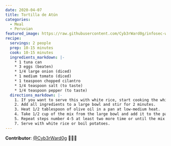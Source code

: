 ```yaml
---
date: 2020-04-07
title: Tortilla de Atún
categories:
  - Meal
  - Peruvian
featured_image: https://raw.githubusercontent.com/Cyb3rWard0g/infosec-well-done/master/docs/images/posts/tortilla-de-atun.jpg
recipe:
  servings: 2 people
  prep: 10-15 minutes
  cook: 10-15 minutes
  ingredients_markdown: |-
    * 1 tuna can
    * 3 eggs (beaten)
    * 1/4 large onion (diced)
    * 1 medium tomato (diced)
    * 1 teaspoon chopped cilantro
    * 1/4 teaspoon salt (to taste)
    * 1/4 teaspoon pepper (to taste)
  directions_markdown: |-
    1. If you want to serve this with white rice, start cooking the white rice now if you have not done it yet.
    2. Add all ingredients to a large bowl and stir for 2 minutes.
    3. Heat 1/2 tablespoon of olive oil in a pan at low-medium heat.
    4. Take 1/2 cup of the mix from the large bowl and add it to the pan. Cook it as if you were frying an egg (both sides). Once it is done, move it to your serving plate.
    5. Repeat steps number 4-5 at least two more time or until the mix is gone.
    7. Serve with white rice or boil potatoes.
---
```


**Contributor**: [@Cyb3rWard0g](https://twitter.com/Cyb3rWard0g) 🧑🏽‍🍳
